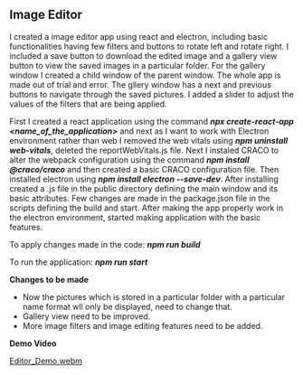   ## Image Editor

I created a image editor app using react and electron, including basic functionalities having few filters and buttons to rotate left and rotate right. I included a save button to download the edited image and a gallery view button to view the saved images in a particular folder.
For the gallery window I created a child window of the parent window. The whole app is made out of trial and error. The gllery window has a next and previous buttons to navigate through the saved pictures. I added a slider to adjust the values of the filters that are being applied. 

First I created a react application using the command ***npx create-react-app <name_of_the_application>*** and next as I want to work with Electron environment rather than web I removed the web vitals using ***npm uninstall web-vitals***, deleted the reportWebVitals.js file. Next I instaled CRACO to alter the webpack configuration using the command ***npm install @craco/craco*** and then created a basic CRACO configuration file. Then installed electron using ***npm install electron --save-dev***. After installing created a .js file in the public directory defining the main window and its basic attributes. Few changes are made in the package.json file in the scripts defining the build and start. After making the app properly work in the electron environment, started making application with the basic features.





To apply changes made in the code: ***npm run build***

To run the application: ***npm run start***




**Changes to be made**
*  Now the pictures which is stored in a particular folder with a particular name format wll only be displayed, need to change that.
*  Gallery view need to be improved.
*  More image filters and image editing features need to be added.


**Demo Video**

[Editor_Demo.webm](https://github.com/navaneeth0041/image_editor/assets/143107716/5afe27f4-485a-4f79-96fc-abf0f04b04dc)
